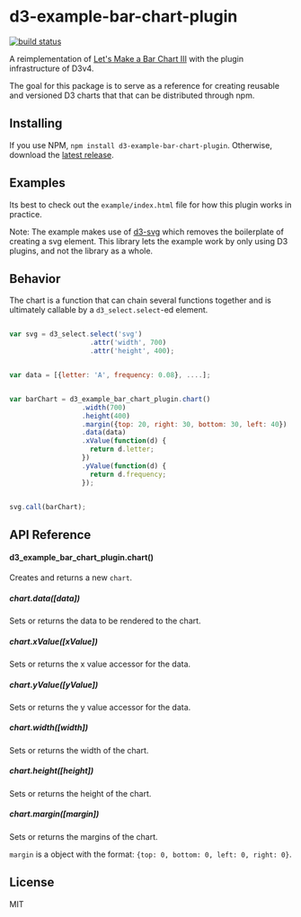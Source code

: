 d3-example-bar-chart-plugin
===

[![build status](https://travis-ci.org/53seven/d3-example-bar-chart-plugin.svg)](https://travis-ci.org/53seven/d3-example-bar-chart-plugin)

A reimplementation of [Let's Make a Bar Chart III](https://bost.ocks.org/mike/bar/3/) with the plugin infrastructure of D3v4.

The goal for this package is to serve as a reference for creating reusable and versioned D3 charts that that can be distributed through npm.

## Installing

If you use NPM, `npm install d3-example-bar-chart-plugin`. Otherwise, download the [latest release](https://github.com/53seven/d3-example-bar-chart-plugin/releases/latest).


## Examples

Its best to check out the `example/index.html` file for how this plugin works in practice.

Note: The example makes use of [d3-svg](https://github.com/53seven/d3-svg) which removes the boilerplate of creating a svg element. This library lets the example work by only using D3 plugins, and not the library as a whole.

## Behavior

The chart is a function that can chain several functions together and is ultimately callable by a `d3_select.select`-ed element.

```js

var svg = d3_select.select('svg')
                    .attr('width', 700)
                    .attr('height', 400);


var data = [{letter: 'A', frequency: 0.08}, ....];


var barChart = d3_example_bar_chart_plugin.chart()
                  .width(700)
                  .height(400)
                  .margin({top: 20, right: 30, bottom: 30, left: 40})
                  .data(data)
                  .xValue(function(d) {
                    return d.letter;
                  })
                  .yValue(function(d) {
                    return d.frequency;
                  });


svg.call(barChart);
```

## API Reference

#### d3_example_bar_chart_plugin.chart()

Creates and returns a new `chart`.

##### chart.data([data])

Sets or returns the data to be rendered to the chart.

##### chart.xValue([xValue])

Sets or returns the x value accessor for the data.

##### chart.yValue([yValue])

Sets or returns the y value accessor for the data.

##### chart.width([width])

Sets or returns the width of the chart.

##### chart.height([height])

Sets or returns the height of the chart.

##### chart.margin([margin])

Sets or returns the margins of the chart.

`margin` is a object with the format: `{top: 0, bottom: 0, left: 0, right: 0}`.


## License

MIT